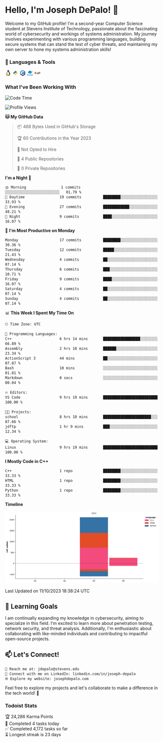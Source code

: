 # Hello, I'm Joseph DePalo! 👋

Welcome to my GitHub profile! I'm a second-year Computer Science student at Stevens Institute of Technology, passionate about the fascinating world of cybersecurity and workings of systems administration. My journey involves experimenting with various programming languages, building secure systems that can stand the test of cyber threats, and maintaining my own server to hone my systems administration skills!

### 🔧 Languages & Tools

<code><img height="20" src="https://raw.githubusercontent.com/github/explore/80688e429a7d4ef2fca1e82350fe8e3517d3494d/topics/linux/linux.png?size=40"></code>
<code><img height="20" src="https://raw.githubusercontent.com/github/explore/80688e429a7d4ef2fca1e82350fe8e3517d3494d/topics/python/python.png?size=40`"></code>
<code><img height="20" src="https://raw.githubusercontent.com/github/explore/180320cffc25f4ed1bbdfd33d4db3a66eeeeb358/topics/cpp/cpp.png?size=40"></code>
<code><img height="20" src="https://raw.githubusercontent.com/github/explore/80688e429a7d4ef2fca1e82350fe8e3517d3494d/topics/docker/docker.png?size=40"></code>
<code><img height="20" src="https://raw.githubusercontent.com/github/explore/80688e429a7d4ef2fca1e82350fe8e3517d3494d/topics/git/git.png?size=40"></code>

### What I've Been Working With

<!--START_SECTION:waka-->
![Code Time](http://img.shields.io/badge/Code%20Time-8%20hrs%2034%20mins-blue)

![Profile Views](http://img.shields.io/badge/Profile%20Views-0-blue)

**🐱 My GitHub Data** 

> 📦 468 Bytes Used in GitHub's Storage 
 > 
> 🏆 60 Contributions in the Year 2023
 > 
> 🚫 Not Opted to Hire
 > 
> 📜 4 Public Repositories 
 > 
> 🔑 0 Private Repositories 
 > 
**I'm a Night 🦉** 

```text
🌞 Morning                1 commits           ░░░░░░░░░░░░░░░░░░░░░░░░░   01.79 % 
🌆 Daytime                19 commits          ████████░░░░░░░░░░░░░░░░░   33.93 % 
🌃 Evening                27 commits          ████████████░░░░░░░░░░░░░   48.21 % 
🌙 Night                  9 commits           ████░░░░░░░░░░░░░░░░░░░░░   16.07 % 
```
📅 **I'm Most Productive on Monday** 

```text
Monday                   17 commits          ████████░░░░░░░░░░░░░░░░░   30.36 % 
Tuesday                  12 commits          █████░░░░░░░░░░░░░░░░░░░░   21.43 % 
Wednesday                4 commits           ██░░░░░░░░░░░░░░░░░░░░░░░   07.14 % 
Thursday                 6 commits           ███░░░░░░░░░░░░░░░░░░░░░░   10.71 % 
Friday                   9 commits           ████░░░░░░░░░░░░░░░░░░░░░   16.07 % 
Saturday                 4 commits           ██░░░░░░░░░░░░░░░░░░░░░░░   07.14 % 
Sunday                   4 commits           ██░░░░░░░░░░░░░░░░░░░░░░░   07.14 % 
```


📊 **This Week I Spent My Time On** 

```text
🕑︎ Time Zone: UTC

💬 Programming Languages: 
C++                      6 hrs 14 mins       █████████████████░░░░░░░░   66.89 % 
Assembly                 2 hrs 10 mins       ██████░░░░░░░░░░░░░░░░░░░   23.34 % 
ActionScript 3           44 mins             ██░░░░░░░░░░░░░░░░░░░░░░░   07.87 % 
Bash                     10 mins             ░░░░░░░░░░░░░░░░░░░░░░░░░   01.81 % 
Markdown                 0 secs              ░░░░░░░░░░░░░░░░░░░░░░░░░   00.04 % 

🔥 Editors: 
VS Code                  9 hrs 19 mins       █████████████████████████   100.00 % 

🐱‍💻 Projects: 
school                   8 hrs 10 mins       ██████████████████████░░░   87.66 % 
jdftp                    1 hr 9 mins         ███░░░░░░░░░░░░░░░░░░░░░░   12.34 % 

💻 Operating System: 
Linux                    9 hrs 19 mins       █████████████████████████   100.00 % 
```

**I Mostly Code in C++** 

```text
C++                      1 repo              ████████░░░░░░░░░░░░░░░░░   33.33 % 
HTML                     1 repo              ████████░░░░░░░░░░░░░░░░░   33.33 % 
Python                   1 repo              ████████░░░░░░░░░░░░░░░░░   33.33 % 
```



**Timeline**

![Lines of Code chart](https://raw.githubusercontent.com/JosephDePalo/JosephDePalo/main/assets/bar_graph.png)


 Last Updated on 11/10/2023 18:38:24 UTC
<!--END_SECTION:waka-->

## 🌱 Learning Goals

I am continually expanding my knowledge in cybersecurity, aiming to specialize in this field. I'm excited to learn more about penetration testing, network security, and threat analysis. Additionally, I'm enthusiastic about collaborating with like-minded individuals and contributing to impactful open-source projects.

## 📫 Let's Connect!

    📧 Reach me at: jdepalo@stevens.edu
    💼 Connect with me on LinkedIn: linkedin.com/in/joseph-depalo
    🌐 Explore my website: josephdepalo.com

Feel free to explore my projects and let's collaborate to make a difference in the tech world! 🌟

### Todoist Stats
<!-- TODO-IST:START -->
🏆  24,286 Karma Points           
🌸  Completed 4 tasks today           
✅  Completed 4,172 tasks so far           
⏳  Longest streak is 23 days
<!-- TODO-IST:END -->

<!--
**JosephDePalo/JosephDePalo** is a ✨ _special_ ✨ repository because its `README.md` (this file) appears on your GitHub profile.

Here are some ideas to get you started:

- 🔭 I’m currently working on ...
- 🌱 I’m currently learning ...
- 👯 I’m looking to collaborate on ...
- 🤔 I’m looking for help with ...
- 💬 Ask me about ...
- 📫 How to reach me: ...
- 😄 Pronouns: ...
- ⚡ Fun fact: ...
-->
